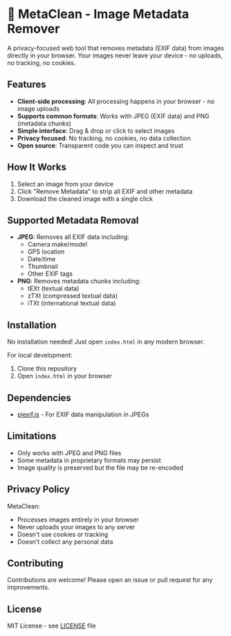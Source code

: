 # 🧼 MetaClean - Image Metadata Remover

A privacy-focused web tool that removes metadata (EXIF data) from images directly in your browser. Your images never leave your device - no uploads, no tracking, no cookies.


## Features

- **Client-side processing**: All processing happens in your browser - no image uploads
- **Supports common formats**: Works with JPEG (EXIF data) and PNG (metadata chunks)
- **Simple interface**: Drag & drop or click to select images
- **Privacy focused**: No tracking, no cookies, no data collection
- **Open source**: Transparent code you can inspect and trust

## How It Works

1. Select an image from your device
2. Click "Remove Metadata" to strip all EXIF and other metadata
3. Download the cleaned image with a single click

## Supported Metadata Removal

- **JPEG**: Removes all EXIF data including:
  - Camera make/model
  - GPS location
  - Date/time
  - Thumbnail
  - Other EXIF tags
- **PNG**: Removes metadata chunks including:
  - tEXt (textual data)
  - zTXt (compressed textual data)
  - iTXt (international textual data)

## Installation

No installation needed! Just open `index.html` in any modern browser.

For local development:
1. Clone this repository
2. Open `index.html` in your browser

## Dependencies

- [piexif.js](https://github.com/hMatoba/piexifjs) - For EXIF data manipulation in JPEGs

## Limitations

- Only works with JPEG and PNG files
- Some metadata in proprietary formats may persist
- Image quality is preserved but the file may be re-encoded

## Privacy Policy

MetaClean:
- Processes images entirely in your browser
- Never uploads your images to any server
- Doesn't use cookies or tracking
- Doesn't collect any personal data

## Contributing

Contributions are welcome! Please open an issue or pull request for any improvements.

## License

MIT License - see [LICENSE](LICENSE) file

